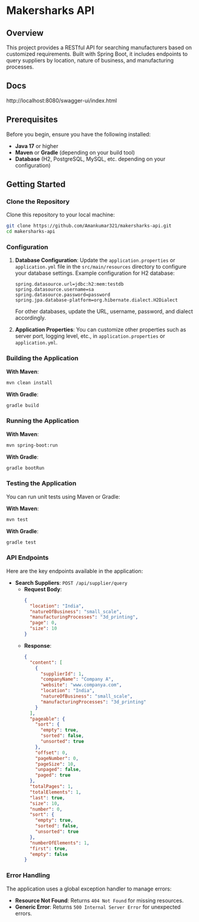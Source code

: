 # Makersharks API

## Overview

This project provides a RESTful API for searching manufacturers based on customized requirements. Built with Spring Boot, it includes endpoints to query suppliers by location, nature of business, and manufacturing processes.

## Docs

http://localhost:8080/swagger-ui/index.html

## Prerequisites

Before you begin, ensure you have the following installed:

- **Java 17** or higher
- **Maven** or **Gradle** (depending on your build tool)
- **Database** (H2, PostgreSQL, MySQL, etc. depending on your configuration)

## Getting Started

### Clone the Repository

Clone this repository to your local machine:

```bash
git clone https://github.com/Amankumar321/makersharks-api.git
cd makersharks-api
```

### Configuration

1. **Database Configuration**:
   Update the `application.properties` or `application.yml` file in the `src/main/resources` directory to configure your database settings. Example configuration for H2 database:

   ```properties
   spring.datasource.url=jdbc:h2:mem:testdb
   spring.datasource.username=sa
   spring.datasource.password=password
   spring.jpa.database-platform=org.hibernate.dialect.H2Dialect
   ```

   For other databases, update the URL, username, password, and dialect accordingly.

2. **Application Properties**:
   You can customize other properties such as server port, logging level, etc., in `application.properties` or `application.yml`.

### Building the Application

**With Maven**:

```bash
mvn clean install
```

**With Gradle**:

```bash
gradle build
```

### Running the Application

**With Maven**:

```bash
mvn spring-boot:run
```

**With Gradle**:

```bash
gradle bootRun
```

### Testing the Application

You can run unit tests using Maven or Gradle:

**With Maven**:

```bash
mvn test
```

**With Gradle**:

```bash
gradle test
```

### API Endpoints

Here are the key endpoints available in the application:

- **Search Suppliers**: `POST /api/supplier/query`
  - **Request Body**:
    ```json
    {
      "location": "India",
      "natureOfBusiness": "small_scale",
      "manufacturingProcesses": "3d_printing",
      "page": 0,
      "size": 10
    }
    ```
  - **Response**:
    ```json
    {
      "content": [
        {
          "supplierId": 1,
          "companyName": "Company A",
          "website": "www.companya.com",
          "location": "India",
          "natureOfBusiness": "small_scale",
          "manufacturingProcesses": "3d_printing"
        }
      ],
      "pageable": {
        "sort": {
          "empty": true,
          "sorted": false,
          "unsorted": true
        },
        "offset": 0,
        "pageNumber": 0,
        "pageSize": 10,
        "unpaged": false,
        "paged": true
      },
      "totalPages": 1,
      "totalElements": 1,
      "last": true,
      "size": 10,
      "number": 0,
      "sort": {
        "empty": true,
        "sorted": false,
        "unsorted": true
      },
      "numberOfElements": 1,
      "first": true,
      "empty": false
    }
    ```

### Error Handling

The application uses a global exception handler to manage errors:

- **Resource Not Found**: Returns `404 Not Found` for missing resources.
- **Generic Error**: Returns `500 Internal Server Error` for unexpected errors.